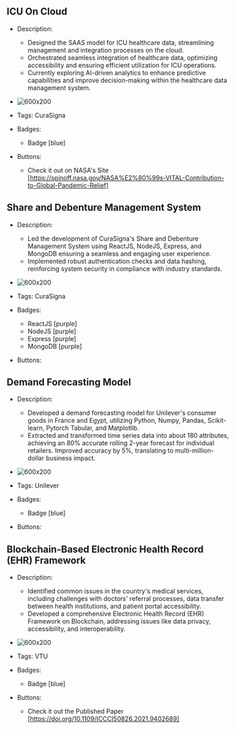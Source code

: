 ## ICU On Cloud
- Description:
  - Designed the SAAS model for ICU healthcare data, streamlining management and integration processes on the cloud.
  - Orchestrated seamless integration of healthcare data, optimizing accessibility and ensuring efficient utilization for ICU operations.
  - Currently exploring AI-driven analytics to enhance predictive capabilities and improve decision-making within the healthcare data management system.

- ![600x200](../portfolio/assets/p2.png)
- Tags: CuraSigna
- Badges:
  - Badge [blue]
- Buttons:
  - Check it out on NASA's Site [https://spinoff.nasa.gov/NASA%E2%80%99s-VITAL-Contribution-to-Global-Pandemic-Relief]

## Share and Debenture Management System 
- Description:
  - Led the development of CuraSigna's Share and Debenture Management System using ReactJS, NodeJS, Express, and MongoDB ensuring a seamless and engaging user experience.
  - Implemented robust authentication checks and data hashing, reinforcing system security in compliance with industry standards.

- ![600x200](../portfolio/assets/p1.png)
- Tags: CuraSigna
- Badges:
  - ReactJS [purple]
  - NodeJS [purple]
  - Express [purple]
  - MongoDB [purple]
- Buttons:


## Demand Forecasting Model
- Description:
  - Developed a demand forecasting model for Unilever's consumer goods in France and Egypt, utilizing Python, Numpy, Pandas, Scikit-learn, Pytorch Tabular, and Matplotlib.
  - Extracted and transformed time series data into about 180 attributes, achieving an 80% accurate rolling 2-year forecast for individual retailers. Improved accuracy by 5%, translating to multi-million-dollar business impact.

- ![600x200](../portfolio/assets/p3.png)
- Tags: Unilever
- Badges:
  - Badge [blue]
- Buttons:
 

## Blockchain-Based Electronic Health Record (EHR) Framework
- Description:
  - Identified common issues in the country's medical services, including challenges with doctors' referral processes, data transfer between health institutions, and patient portal accessibility.
  - Developed a comprehensive Electronic Health Record (EHR) Framework on Blockchain, addressing issues like data privacy, accessibility, and interoperability. 

- ![600x200](../portfolio/assets/p4.png)
- Tags: VTU
- Badges:
  - Badge [blue]
- Buttons:
  - Check it out the Published Paper [https://doi.org/10.1109/ICCCI50826.2021.9402689]
  
 